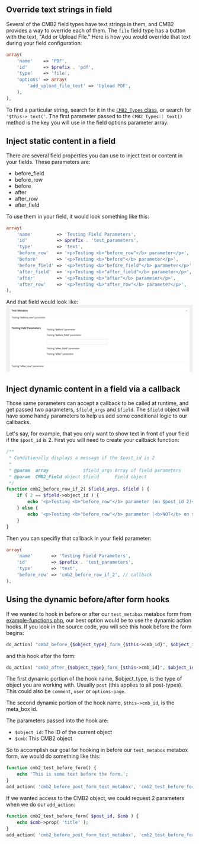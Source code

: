 ## Override text strings in field

Several of the CMB2 field types have text strings in them, and CMB2 provides a way to override each of them.
The `file` field type has a button with the text, "Add or Upload File." Here is how you would override that text during your field configuration:

```php
array(
	'name'    => 'PDF',
	'id'      => $prefix . 'pdf',
	'type'    => 'file',
	'options' => array(
		'add_upload_file_text' => 'Upload PDF',
	),
),
```

To find a particular string, search for it in the [`CMB2_Types` class](https://github.com/WebDevStudios/CMB2/blob/master/includes/CMB2_Types.php), or search for `'$this->_text('`. The first parameter passed to the `CMB2_Types::_text()` method is the key you will use in the field options parameter array.

## Inject static content in a field

There are several field properties you can use to inject text or content in your fields. These parameters are:

* before_field
* before_row
* before
* after
* after_row
* after_field

To use them in your field, it would look something like this:

```php
array(
	'name'         => 'Testing Field Parameters',
	'id'           => $prefix . 'test_parameters',
	'type'         => 'text',
	'before_row'   => '<p>Testing <b>"before_row"</b> parameter</p>',
	'before'       => '<p>Testing <b>"before"</b> parameter</p>',
	'before_field' => '<p>Testing <b>"before_field"</b> parameter</p>',
	'after_field'  => '<p>Testing <b>"after_field"</b> parameter</p>',
	'after'        => '<p>Testing <b>"after"</b> parameter</p>',
	'after_row'    => '<p>Testing <b>"after_row"</b> parameter</p>',
),
```
And that field would look like:  
![Screenshot](images/testing-parameters.png)

## Inject dynamic content in a field via a callback

Those same parameters can accept a callback to be called at runtime, and get passed two parameters, `$field_args` and `$field`. The `$field` object will have some handy parameters to help us add some conditional logic to our callbacks.

Let's say, for example, that you only want to show text in front of your field if the `$post_id` is 2. First you will need to create your callback function:

```php
/**
 * Conditionally displays a message if the $post_id is 2
 *
 * @param  array             $field_args Array of field parameters
 * @param  CMB2_Field object $field      Field object
 */
function cmb2_before_row_if_2( $field_args, $field ) {
	if ( 2 == $field->object_id ) {
		echo '<p>Testing <b>"before_row"</b> parameter (on $post_id 2)</p>';
	} else {
		echo '<p>Testing <b>"before_row"</b> parameter (<b>NOT</b> on $post_id 2)</p>';
	}
}

```

Then you can specifiy that callback in your field parameter:

```php
array(
	'name'       => 'Testing Field Parameters',
	'id'         => $prefix . 'test_parameters',
	'type'       => 'text',
	'before_row' => 'cmb2_before_row_if_2', // callback
),
```

## Using the dynamic before/after form hooks

If we wanted to hook in before or after our `test_metabox` metabox form from [example-functions.php](https://github.com/WebDevStudios/CMB2/blob/master/example-functions.php), our best option would be to use the dynamic action hooks. If you look in the source code, you will see this hook before the form begins:

```php
do_action( "cmb2_before_{$object_type}_form_{$this->cmb_id}", $object_id, $this );
```
and this hook after the form:
```php
do_action( "cmb2_after_{$object_type}_form_{$this->cmb_id}", $object_id, $this );
```

The first dynamic portion of the hook name, $object_type, is the type of object you are working with. Usually `post` (this applies to all post-types). This could also be `comment`, `user` or `options-page`.

The second dynamic portion of the hook name, `$this->cmb_id`, is the meta_box id.

The parameters passed into the hook are:

* `$object_id`: The ID of the current object
* `$cmb`: This CMB2 object

So to accomplish our goal for hooking in before our `test_metabox` metabox form, we would do something like this:

```php
function cmb2_test_before_form() {
	echo 'This is some text before the form.';
}
add_action( 'cmb2_before_post_form_test_metabox', 'cmb2_test_before_form' );
```

If we wanted access to the CMB2 object, we could request 2 parameters when we do our `add_action`:
```php
function cmb2_test_before_form( $post_id, $cmb ) {
	echo $cmb->prop( 'title' );
}
add_action( 'cmb2_before_post_form_test_metabox', 'cmb2_test_before_form', 10, 2 );
```